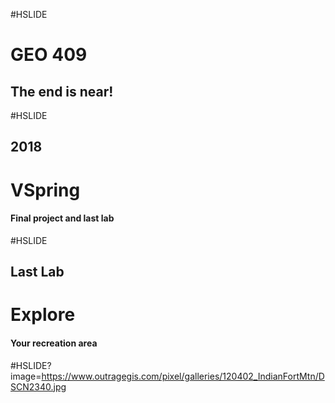 #HSLIDE
# GEO 409
## The end is near!


#HSLIDE
## 2018
# VSpring
#### Final project and last lab

#HSLIDE
## Last Lab
# Explore
#### Your recreation area

#HSLIDE?image=https://www.outragegis.com/pixel/galleries/120402_IndianFortMtn/DSCN2340.jpg
